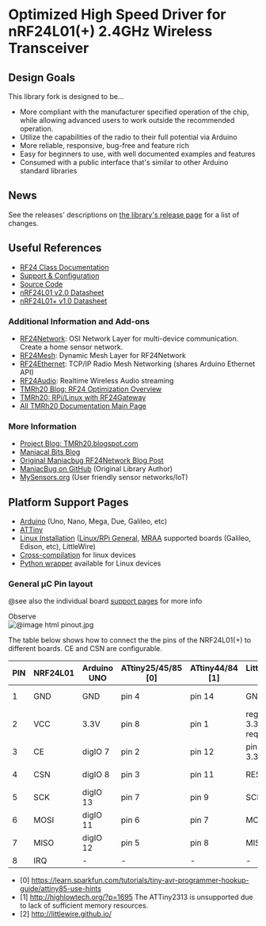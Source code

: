 # Optimized High Speed Driver for nRF24L01(+) 2.4GHz Wireless Transceiver

## Design Goals
This library fork is designed to be...
- More compliant with the manufacturer specified operation of the chip, while allowing advanced users
to work outside the recommended operation.
- Utilize the capabilities of the radio to their full potential via Arduino
- More reliable, responsive, bug-free and feature rich
- Easy for beginners to use, with well documented examples and features
- Consumed with a public interface that's similar to other Arduino standard libraries

## News
See the releases' descriptions on
[the library's release page](http://github.com/nRF24/RF24/releases) for a list of
changes.

## Useful References
- [RF24 Class Documentation](classRF24.html)
- [Support & Configuration](pages.html)
- [Source Code](https://github.com/nRF24/RF24/)
- [nRF24L01 v2.0 Datasheet](http://github.com/nRF24/RF24/raw/master/datasheets/nRF24L01_datasheet_v2.pdf)
- [nRF24L01+ v1.0 Datasheet](http://github.com/nRF24/RF24/raw/master/datasheets/nRF24L01P_datasheet_v1.pdf)

### Additional Information and Add-ons
- [RF24Network](http://nRF24.github.io/RF24Network): OSI Network Layer for multi-device communication. Create a home sensor network.
- [RF24Mesh](http://nRF24.github.io/RF24Mesh): Dynamic Mesh Layer for RF24Network
- [RF24Ethernet](http://nRF24.github.io/RF24Ethernet): TCP/IP Radio Mesh Networking (shares Arduino Ethernet API)
- [RF24Audio](http://nRF24.github.io/RF24Audio): Realtime Wireless Audio streaming
- [TMRh20 Blog: RF24 Optimization Overview](http://tmrh20.blogspot.com/2014/03/high-speed-data-transfers-and-wireless.html)
- [TMRh20: RPi/Linux with RF24Gateway](http://tmrh20.blogspot.com/2016/08/raspberry-pilinux-with-nrf24l01.html)
- [All TMRh20 Documentation Main Page](http://tmrh20.github.io/)

### More Information
- [Project Blog: TMRh20.blogspot.com](http://TMRh20.blogspot.com)
- [Maniacal Bits Blog](http://maniacalbits.blogspot.ca/)
- [Original Maniacbug RF24Network Blog Post](https://maniacbug.wordpress.com/2012/03/30/rf24network/)
- [ManiacBug on GitHub](https://github.com/maniacbug/RF24) (Original Library Author)
- [MySensors.org](http://www.mysensors.org/) (User friendly sensor networks/IoT)

## Platform Support Pages
- [Arduino](md_docs_arduino.html) (Uno, Nano, Mega, Due, Galileo, etc)
- [ATTiny](md_docs_attiny.html)
- [Linux Installation](md_docs_linux_install.html) ([Linux/RPi General](md_docs_rpi_general.html), [MRAA](md_docs_mraa.html) supported boards (Galileo, Edison, etc), LittleWire)
- [Cross-compilation](md_docs_cross_compile.html) for linux devices
- [Python wrapper](md_docs_python_wrapper.html) available for Linux devices

### General µC Pin layout
@see also the individual board [support pages](pages.html) for more info

Observe <br>
![
    @image html pinout.jpg
    ](https://github.com/nRF24/RF24/blob/master/images/pinout.png)

The table below shows how to connect the the pins of the NRF24L01(+) to different boards.
CE and CSN are configurable.

| PIN | NRF24L01 | Arduino UNO | ATtiny25/45/85 [0] | ATtiny44/84 [1] | LittleWire [2]          |    RPI     | RPi -P1 Connector |
|-----|----------|-------------|--------------------|-----------------|-------------------------|------------|-------------------|
|  1  |   GND    |   GND       |     pin 4          |    pin 14       | GND                     | rpi-gnd    |     (25)          |
|  2  |   VCC    |   3.3V      |     pin 8          |    pin  1       | regulator 3.3V required | rpi-3v3    |     (17)          |
|  3  |   CE     |   digIO 7   |     pin 2          |    pin 12       | pin to 3.3V             | rpi-gpio22 |     (15)          |
|  4  |   CSN    |   digIO 8   |     pin 3          |    pin 11       | RESET                   | rpi-gpio8  |     (24)          |
|  5  |   SCK    |   digIO 13  |     pin 7          |    pin  9       | SCK                     | rpi-sckl   |     (23)          |
|  6  |   MOSI   |   digIO 11  |     pin 6          |    pin  7       | MOSI                    | rpi-mosi   |     (19)          |
|  7  |   MISO   |   digIO 12  |     pin 5          |    pin  8       | MISO                    | rpi-miso   |     (21)          |
|  8  |   IRQ    |      -      |        -           |         -       | -                       |    -       |       -           |

- [0] https://learn.sparkfun.com/tutorials/tiny-avr-programmer-hookup-guide/attiny85-use-hints
- [1] http://highlowtech.org/?p=1695 The ATTiny2313 is unsupported due to lack of sufficient memory resources.
- [2] http://littlewire.github.io/
